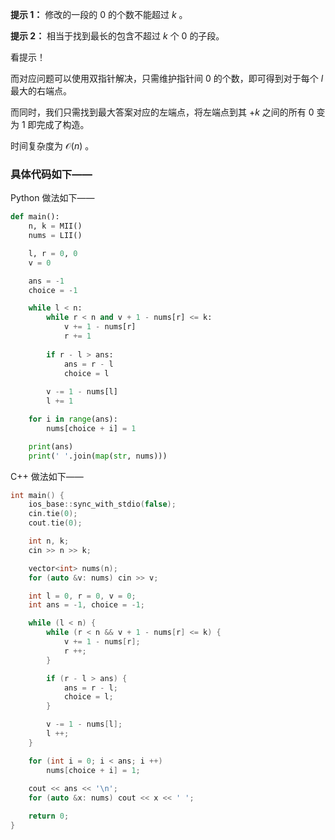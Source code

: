 **提示 1：** 修改的一段的 $0$ 的个数不能超过 $k$ 。

**提示 2：** 相当于找到最长的包含不超过 $k$ 个 $0$ 的子段。

看提示！

而对应问题可以使用双指针解决，只需维护指针间 $0$ 的个数，即可得到对于每个 $l$ 最大的右端点。

而同时，我们只需找到最大答案对应的左端点，将左端点到其 $+k$ 之间的所有 $0$ 变为 $1$ 即完成了构造。

时间复杂度为 $\mathcal{O}(n)$ 。

### 具体代码如下——

Python 做法如下——

```Python []
def main():
    n, k = MII()
    nums = LII()

    l, r = 0, 0
    v = 0

    ans = -1
    choice = -1

    while l < n:
        while r < n and v + 1 - nums[r] <= k:
            v += 1 - nums[r]
            r += 1
        
        if r - l > ans:
            ans = r - l
            choice = l
        
        v -= 1 - nums[l]
        l += 1

    for i in range(ans):
        nums[choice + i] = 1

    print(ans)
    print(' '.join(map(str, nums)))
```

C++ 做法如下——

```cpp []
int main() {
    ios_base::sync_with_stdio(false);
    cin.tie(0);
    cout.tie(0);

    int n, k;
    cin >> n >> k;

    vector<int> nums(n);
    for (auto &v: nums) cin >> v;

    int l = 0, r = 0, v = 0;
    int ans = -1, choice = -1;

    while (l < n) {
        while (r < n && v + 1 - nums[r] <= k) {
            v += 1 - nums[r];
            r ++;
        }

        if (r - l > ans) {
            ans = r - l;
            choice = l;
        }

        v -= 1 - nums[l];
        l ++;
    }

    for (int i = 0; i < ans; i ++)
        nums[choice + i] = 1;
    
    cout << ans << '\n';
    for (auto &x: nums) cout << x << ' ';

    return 0;
}
```